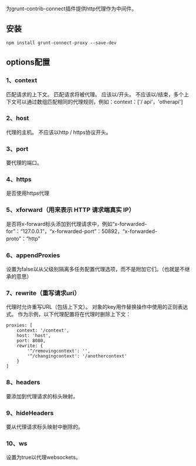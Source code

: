 为grunt-contrib-connect插件提供http代理作为中间件。
## 安装
```
npm install grunt-connect-proxy --save-dev
```
## options配置
### 1、context
匹配请求的上下文。 匹配请求将被代理。 应该以/开头。 不应该以/结束，多个上下文可以通过数组匹配相同的代理规则，例如：context：['/ api'，'otherapi']
### 2、host
代理的主机。 不应该以http / https协议开头。
### 3、port
要代理的端口。
### 4、https
是否使用https代理
### 5、xforward（用来表示 HTTP 请求端真实 IP）
是否将x-forward标头添加到代理请求中，例如“x-forwarded-for”：“127.0.0.1”，“x-forwarded-port”：50892，“x-forwarded-proto”：“http”
### 6、appendProxies
设置为false以从父级别隔离多任务配置代理选项，而不是附加它们。（也就是不继承的意思）
### 7、rewrite（重写请求uri）
代理时允许重写URL（包括上下文）。 对象的key用作替换操作中使用的正则表达式。 作为示例，以下代理配置将在代理时删除上下文：
```
proxies: [
    context: '/context',
    host: 'host',
    port: 8080,
    rewrite: {
        '^/removingcontext': '',
        '^/changingcontext': '/anothercontext'
    }
]
```
### 8、headers
要添加到代理请求的标头映射。
### 9、hideHeaders
要从代理请求标头映射中删除的。
### 10、ws
设置为true以代理websockets。